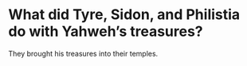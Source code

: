 # What did Tyre, Sidon, and Philistia do with Yahweh’s treasures?

They brought his treasures into their temples.
